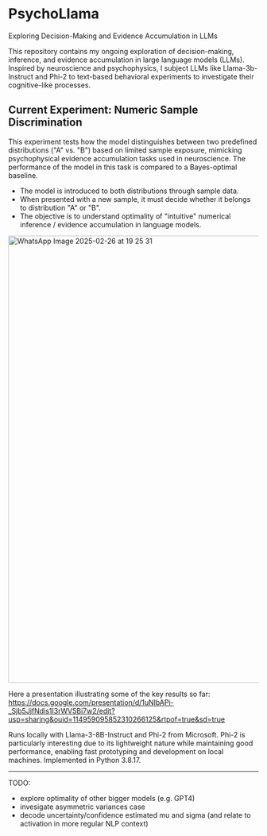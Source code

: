 # PsychoLlama
Exploring Decision-Making and Evidence Accumulation in LLMs

This repository contains my ongoing exploration of decision-making, inference, and evidence accumulation in large language models (LLMs). 
Inspired by neuroscience and psychophysics, I subject LLMs like Llama-3b-Instruct and Phi-2 to text-based behavioral experiments to investigate their cognitive-like processes.

## Current Experiment: Numeric Sample Discrimination
This experiment tests how the model distinguishes between two predefined distributions ("A" vs. "B") based on limited sample exposure, mimicking psychophysical evidence accumulation tasks used in neuroscience.
The performance of the model in this task is compared to a Bayes-optimal baseline.

- The model is introduced to both distributions through sample data.
- When presented with a new sample, it must decide whether it belongs to distribution "A" or "B".
- The objective is to understand optimality of "intuitive" numerical inference / evidence accumulation in language models.

<img src="https://github.com/user-attachments/assets/4e5af1fe-57c0-41a9-8026-e3c2b4669440" alt="WhatsApp Image 2025-02-26 at 19 25 31" width="900">

Here a presentation illustrating some of the key results so far: https://docs.google.com/presentation/d/1uNlbAPi-_Sjb5JjfNdis1I3rWV5Bi7w2/edit?usp=sharing&ouid=114959095852310266125&rtpof=true&sd=true

Runs locally with Llama-3-8B-Instruct and Phi-2 from Microsoft. Phi-2 is particularly interesting due to its lightweight nature while maintaining good performance, enabling fast prototyping and development on local machines. Implemented in Python 3.8.17.

--------------------------------------------------------------------------------------------

TODO:
- explore optimality of other bigger models (e.g. GPT4)
- invesigate asymmetric variances case
- decode uncertainty/confidence estimated mu and sigma (and relate to activation in more regular NLP context)

